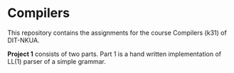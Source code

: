 # Compilers

This repository contains the assignments for the course Compilers (k31) of DIT-NKUA.

**Project 1** consists of two parts. Part 1 is a hand written implementation of LL(1) parser of a simple grammar.

